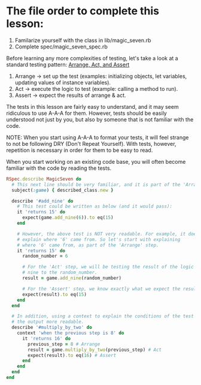 # The file order to complete this lesson:
1. Familarize yourself with the class in lib/magic_seven.rb
2. Complete spec/magic_seven_spec.rb

Before learning any more complexities of testing, let's take a look at a
standard testing pattern: [Arrange, Act, and Assert](https://youtu.be/sCthIEOaMI8)

1. Arrange -> set up the test (examples: initializing objects, let
              variables, updating values of instance variables).
2. Act ->     execute the logic to test (example: calling a method to run).
3. Assert ->  expect the results of arrange & act.

The tests in this lesson are fairly easy to understand, and it may seem
ridiculous to use A-A-A for them. However, tests should be easily understood
not just by you, but also by someone that is not familiar with the code.

NOTE: When you start using A-A-A to format your tests, it will feel
strange to not be following DRY (Don't Repeat Yourself). With tests, however,
repetition is necessary in order for them to be easy to read.

When you start working on an existing code base, you will often become familiar
with the code by reading the tests.

```ruby
RSpec.describe MagicSeven do
  # This next line should be very familiar, and it is part of the 'Arrange' step.
  subject(:game) { described_class.new }

  describe '#add_nine' do
    # This test could be written as below (and it would pass):
    it 'returns 15' do
      expect(game.add_nine(6)).to eq(15)
    end

    # However, the above test is NOT very readable. For example, it does not
    # explain where '6' came from. So let's start with explaining
    # where '6' came from, as part of the 'Arrange' step.
    it 'returns 15' do
      random_number = 6

      # For the 'Act' step, we will be testing the result of the logic of adding
      # nine to the random_number.
      result = game.add_nine(random_number)

      # For the 'Assert' step, we know exactly what we expect the result to be:
      expect(result).to eq(15)
    end
  end

  # In addition, using a context to explain the conditions of the test makes
  # the output more readable.
  describe '#multiply_by_two' do
    context 'when the previous step is 8' do
      it 'returns 16' do
        previous_step = 8 # Arrange
        result = game.multiply_by_two(previous_step) # Act
        expect(result).to eq(16) # Assert
      end
    end
  end
end
```
